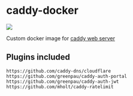 # caddy-docker

<a href="https://hub.docker.com/r/jakewmeyer/caddy-docker/"><img src="https://img.shields.io/docker/build/jakewmeyer/caddy-docker?style=flat-square"></a>

Custom docker image for [caddy web server](https://caddyserver.com/)

## Plugins included

```text
https://github.com/caddy-dns/cloudflare
https://github.com/greenpau/caddy-auth-portal
https://github.com/greenpau/caddy-auth-jwt
https://github.com/mholt/caddy-ratelimit
```
